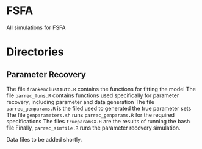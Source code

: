 # FSFA
All simulations for FSFA

# Directories

## Parameter Recovery

The file `frankenclustAuto.R` contains the functions for fitting the model
The file `parrec_funs.R` contains functions used specifically for parameter recovery, including parameter and data generation
The file ` parrec_genparams.R` is the filed used to generated the true parameter sets
The file `genparameters.sh` runs `parrec_genparams.R` for the required specifications
The files `trueparamsX.R` are the results of running the bash file
Finally, `parrec_simfile.R` runs the parameter recovery simulation. 

Data files to be added shortly. 
